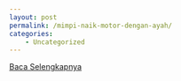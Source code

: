 ```yaml
---
layout: post
permalink: /mimpi-naik-motor-dengan-ayah/
categories:
    - Uncategorized
---
```


[Baca Selengkapnya](/05)